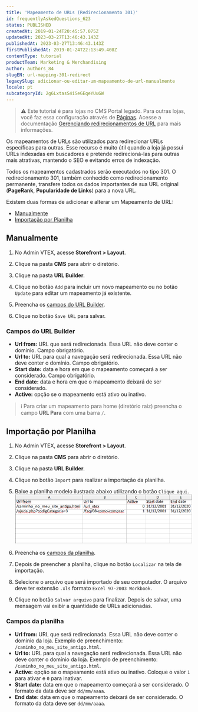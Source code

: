 ```yaml
---
title: 'Mapeamento de URLs (Redirecionamento 301)'
id: frequentlyAskedQuestions_623
status: PUBLISHED
createdAt: 2019-01-24T20:45:57.075Z
updatedAt: 2023-03-27T13:46:43.143Z
publishedAt: 2023-03-27T13:46:43.143Z
firstPublishedAt: 2019-01-24T22:13:49.408Z
contentType: tutorial
productTeam: Marketing & Merchandising
author: authors_84
slugEN: url-mapping-301-redirect
legacySlug: adicionar-ou-editar-um-mapeamento-de-url-manualmente
locale: pt
subcategoryId: 2g6LxtasS4iSeGEqeYUuGW
---
```


> ⚠️ Este tutorial é para lojas no CMS Portal legado. Para outras lojas, você faz essa configuração através de [Páginas](https://help.vtex.com/pt/tutorial/paginas-visao-geral--5iBUUJbK5NqG6OxlDrGNzc). Acesse a documentação [Gerenciando redirecionamentos de URL](https://help.vtex.com/pt/tutorial/gerenciando-redirecionamentos-de-url--3UJuFrU8imSVWg134mkvJV) para mais informações.

Os mapeamentos de URLs são utilizados para redirecionar URLs específicas para outras. Esse recurso é muito útil quando a loja já possui URLs indexadas em buscadores e pretende redirecioná-las para outras mais atrativas, mantendo o SEO e evitando erros de indexação.

Todos os mapeamentos cadastrados serão executados no tipo 301. O redirecionamento 301, também conhecido como redirecionamento permanente, transfere todos os dados importantes de sua URL original (**PageRank**, **Popularidade de Links**) para a nova URL.

Existem duas formas de adicionar e alterar um Mapeamento de URL:

- [Manualmente](#manualmente)
- [Importação por Planilha](#importacao-por-planilha)

## Manualmente

1. No Admin VTEX, acesse **Storefront > Layout**.
2. Clique na pasta **CMS** para abrir o diretório.
3. Clique na pasta **URL Builder**.

4. Clique no botão `Add` para incluir um novo mapeamento ou no botão `Update` para editar um mapeamento já existente.
5. Preencha os [campos do URL Builder](#campos-do-url-builder).
6. Clique no botão `Save URL` para salvar.

### Campos do URL Builder

- **Url from:** URL que será redirecionada. Essa URL não deve conter o domínio. Campo obrigatório.
- **Url to:** URL para qual a navegação será redirecionada. Essa URL não deve conter o domínio. Campo obrigatório.
- **Start date:** data e hora em que o mapeamento começará a ser considerado. Campo obrigatório.
- **End date:** data e hora em que o mapeamento deixará de ser considerado.
- **Active:** opção se o mapeamento está ativo ou inativo.

> ℹ️ Para criar um mapeamento para home (diretório raiz) preencha o campo **URL Para** com uma barra `/`.

## Importação por Planilha

1. No Admin VTEX, acesse **Storefront > Layout**.
2. Clique na pasta **CMS** para abrir o diretório.
3. Clique na pasta **URL Builder**.
4. Clique no botão `Import` para realizar a importação da planilha.

5. Baixe a planilha modelo ilustrada abaixo utilizando o botão `Clique aqui`.
![exemplo-planilha](https://raw.githubusercontent.com/vtexdocs/help-center-content/refs/heads/main/docs/pt/tutorials/Storefront/Layout/mapeamento-de-urls-redirecionamento-301_1.png)
6. Preencha os [campos da planilha](#campos-da-planilha).
7. Depois de preencher a planilha, clique no botão `Localizar` na tela de importação.
8. Selecione o arquivo que será importado de seu computador. O arquivo deve ter extensão `.xls` formato `Excel 97-2003 Workbook`.
9. Clique no botão `Salvar arquivo` para finalizar. Depois de salvar, uma mensagem vai exibir a quantidade de URLs adicionadas.

### Campos da planilha

- **Url from:** URL que será redirecionada. Essa URL não deve conter o domínio da loja. Exemplo de preenchimento: `/caminho_no_meu_site_antigo.html`.
- **Url to:** URL para qual a navegação será redirecionada. Essa URL não deve conter o domínio da loja. Exemplo de preenchimento: `/caminho_no_meu_site_antigo.html`.
- **Active:** opção se o mapeamento está ativo ou inativo. Coloque o valor `1` para ativar e `0` para inativar.
- **Start date:** data em que o mapeamento começará a ser considerado. O formato da data deve ser `dd/mm/aaaa`.
- **End date:** data em que o mapeamento deixará de ser considerado. O formato da data deve ser `dd/mm/aaaa`.
